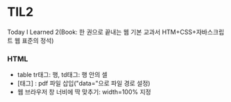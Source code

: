 # TIL2
Today I Learned 2(Book: 한 권으로 끝내는 웹 기본 교과서 HTM+CSS+자바스크립트 웹 표준의 정석)<br>
<h3>HTML</h3>
<ul>
<li>table tr태그: 행,  td태그: 행 안의 셀</li>
<li>[<object>태그] : pdf 파일 삽입("data="으로 파일 경로 설정)</li>
  <li>웹 브라우저 창 너비에 딱 맞추기: width=100% 지정</li>
  </ul>
